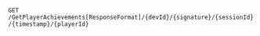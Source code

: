 `GET` `/GetPlayerAchievements[ResponseFormat]/{devId}/{signature}/{sessionId}/{timestamp}/{playerId}`

